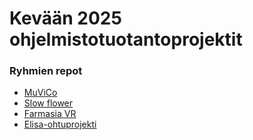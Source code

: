 # Kevään 2025 ohjelmistotuotantoprojektit

### Ryhmien repot

- [MuViCo](https://github.com/MuViCo/MuViCo)
- [Slow flower](https://github.com/Slowers-Team/Slowers-App)
- [Farmasia VR](https://github.com/FarmasiaVR/farmasia-vr)
- [Elisa-ohtuprojekti](https://github.com/ohtuprojekti-Elisa/elisaohtuprojekti)

